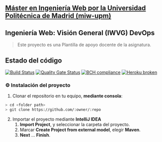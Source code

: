 ## [Máster en Ingeniería Web por la Universidad Politécnica de Madrid (miw-upm)](http://miw.etsisi.upm.es)
## Ingeniería Web: Visión General (IWVG) DevOps
> Este proyecto es una Plantilla de apoyo docente de la asignatura.
>
## Estado del código
[![Build Status](https://travis-ci.com/tronxi/iwvg-devops-sergio-garcia.svg?branch=develop)](https://travis-ci.com/tronxi/iwvg-devops-sergio-garcia)
[![Quality Gate Status](https://sonarcloud.io/api/project_badges/measure?project=es.upm.miw%3Aiwvg-devops-sergio-garcia&metric=alert_status)](https://sonarcloud.io/dashboard?id=es.upm.miw%3Aiwvg-devops-sergio-garcia)
[![BCH compliance](https://bettercodehub.com/edge/badge/tronxi/iwvg-devops-sergio-garcia?branch=develop)](https://bettercodehub.com/results/tronxi/iwvg-devops-sergio-garcia)
[![Heroku broken](https://iwvg-devops-sergio-garcia.herokuapp.com/system/version-badge)](https://iwvg-devops-sergio-garcia.herokuapp.com/swagger-ui.html)
### :gear: Instalación del proyecto
1. Clonar el repositorio en tu equipo, **mediante consola**:
```sh
> cd <folder path>
> git clone https://github.com/:owner/:repo
```
2. Importar el proyecto mediante **IntelliJ IDEA**
   1. **Import Project**, y seleccionar la carpeta del proyecto.
   1. Marcar **Create Project from external model**, elegir **Maven**.
   1. **Next** … **Finish**.

